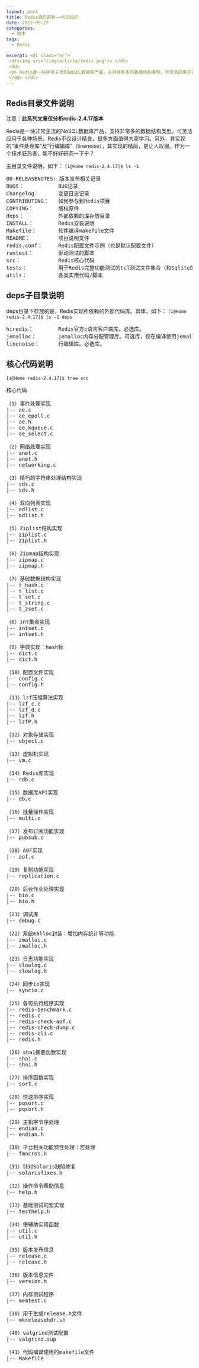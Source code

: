 ```yaml
--- 
layout: post
title: Redis源码赏析——代码组织
date: 2012-09-27
categories:
  - 技术
tags:
  - Redis

excerpt: <dl class="nr">
 <dt><img src="/img/article/redis.png"/> </dt>
 <dd>
 <p> Redis是一块非常主流的NoSQL数据库产品，支持非常多的数据结构类型，可灵活应用于各种场景。Redis不仅设计精良，很多方面值得大家学习。另外，其实现的“事件处理库”及“行编辑库”（linenoise），其实现的精简，更让人叹服……</p>
 </dd> </dl>
---
```


## Redis目录文件说明

注意：**此系列文章仅分析redis-2.4.17版本**

Redis是一块非常主流的NoSQL数据库产品，支持非常多的数据结构类型，可灵活应用于各种场景。Redis不仅设计精良，很多方面值得大家学习。另外，其实现的“事件处理库”及“行编辑库”（linenoise），其实现的精简，更让人叹服。作为一个技术狂热者，能不好好研究一下乎？

主目录文件说明，如下：
`[i@Home redis-2.4.17]$ ls -1`
<pre class="prettyprint linenums">
00-RELEASENOTES: 版本发布相关记录
BUGS：           BUG记录
Changelog：      变更日志记录
CONTRIBUTING：   如何参与到Redis项目
COPYING：        版权原件
deps：           外部依赖的库存放目录
INSTALL：        Redis安装说明
Makefile：       软件编译makefile文件
README：         项目说明文件
redis.conf：     Redis配置文件示例（也是默认配置文件）
runtest：        驱动测试的脚本
src：            Redis核心代码
tests：          用于Redis完整功能测试的tcl测试文件集合（和Sqlite的模式类似）
utils：          各类实用代码/脚本
</pre>

## deps子目录说明

deps目录下存放的是，Redis实现所依赖的外部代码库。具体，如下：
`[i@Home redis-2.4.17]$ ls -1 deps`
<pre class="prettyprint linenums">
hiredis：        Redis官方c语言客户端库。必选库。
jemalloc：       jemalloc内存分配管理库。可选库，仅在编译使用jemalloc内存分配器时才编译。
linenoise：      行编辑库。必选库。
</pre>

## 核心代码说明

`[i@Home redis-2.4.17]$ tree src`
<pre class="prettyprint linenums">
核心代码

（1）事件处理实现
|-- ae.c
|-- ae_epoll.c
|-- ae.h
|-- ae_kqueue.c
|-- ae_select.c

（2）网络处理实现
|-- anet.c
|-- anet.h
|-- networking.c

（3）精巧的字符串处理结构实现
|-- sds.c
|-- sds.h

（4）双向列表实现
|-- adlist.c
|-- adlist.h

（5）Ziplist结构实现
|-- ziplist.c
|-- ziplist.h

（6）Zipmap结构实现
|-- zipmap.c
|-- zipmap.h

（7）基础数据结构实现
|-- t_hash.c
|-- t_list.c
|-- t_set.c
|-- t_string.c
|-- t_zset.c

（8）int集合实现
|-- intset.c
|-- intset.h

（9）字典实现：hash标
|-- dict.c
|-- dict.h

（10）配置文件实现
|-- config.c
|-- config.h

（11）lzf压缩算法实现
|-- lzf_c.c
|-- lzf_d.c
|-- lzf.h
|-- lzfP.h

（12）对象存储实现
|-- object.c

（13）虚拟机实现
|-- vm.c

（14）Redis库实现
|-- rdb.c

（15）数据库API实现
|-- db.c

（16）批量操作实现
|-- multi.c

（17）发布订阅功能实现
|-- pubsub.c

（18）AOF实现
|-- aof.c

（19）复制功能实现
|-- replication.c

（20）后台作业处理实现
|-- bio.c
|-- bio.h

（21）调试库
|-- debug.c

（22）系统malloc封装：增加内存统计等功能
|-- zmalloc.c
|-- zmalloc.h

（23）日志功能实现
|-- slowlog.c
|-- slowlog.h

（24）同步io实现
|-- syncio.c

（25）各可执行程序实现
|-- redis-benchmark.c
|-- redis.c
|-- redis-check-aof.c
|-- redis-check-dump.c
|-- redis-cli.c
|-- redis.h

（26）sha1摘要函数实现
|-- sha1.c
|-- sha1.h

（27）排序函数实现
|-- sort.c

（28）快速排序实现
|-- pqsort.c
|-- pqsort.h

（29）主机字节序处理
|-- endian.c
|-- endian.h

（30）平台相关功能特性处理：宏处理
|-- fmacros.h

（31）针对Solaris缺陷修复
|-- solarisfixes.h

（32）操作命令帮助信息
|-- help.h

（33）基础测试的宏实现
|-- testhelp.h

（34）使辅助实用函数
|-- util.c
|-- util.h

（35）版本发布信息
|-- release.c
|-- release.h

（36）版本信息文件
|-- version.h

（37）内存测试程序
|-- memtest.c

（38）用于生成release.h文件
|-- mkreleasehdr.sh

（40）valgrind测试配置
|-- valgrind.sup

（41）代码编译使用的makefile文件
|-- Makefile

</pre>

